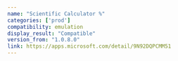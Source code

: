 ```yaml
---
name: "Scientific Calculator %"
categories: ['prod']
compatibility: emulation
display_result: "Compatible"
version_from: "1.0.8.0"
link: https://apps.microsoft.com/detail/9N92DQPCMM51
---
```

